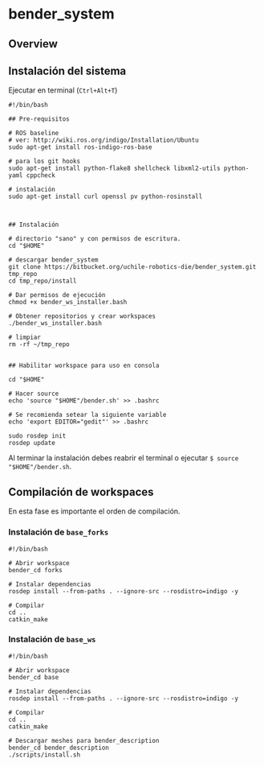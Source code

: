 # bender_system


## Overview



## Instalación del sistema

Ejecutar en terminal (`Ctrl+Alt+T`)

```
#!/bin/bash

## Pre-requisitos

# ROS baseline
# ver: http://wiki.ros.org/indigo/Installation/Ubuntu
sudo apt-get install ros-indigo-ros-base

# para los git hooks
sudo apt-get install python-flake8 shellcheck libxml2-utils python-yaml cppcheck

# instalación
sudo apt-get install curl openssl pv python-rosinstall 



## Instalación

# directorio "sano" y con permisos de escritura.
cd "$HOME"

# descargar bender_system
git clone https://bitbucket.org/uchile-robotics-die/bender_system.git tmp_repo
cd tmp_repo/install

# Dar permisos de ejecución
chmod +x bender_ws_installer.bash

# Obtener repositorios y crear workspaces
./bender_ws_installer.bash

# limpiar
rm -rf ~/tmp_repo


## Habilitar workspace para uso en consola

cd "$HOME"

# Hacer source
echo 'source "$HOME"/bender.sh' >> .bashrc

# Se recomienda setear la siguiente variable
echo 'export EDITOR="gedit"' >> .bashrc

sudo rosdep init
rosdep update

```

Al terminar la instalación debes reabrir el terminal o ejecutar `$ source "$HOME"/bender.sh`.

## Compilación de workspaces

En esta fase es importante el orden de compilación.

### Instalación de `base_forks`

```
#!/bin/bash

# Abrir workspace
bender_cd forks

# Instalar dependencias
rosdep install --from-paths . --ignore-src --rosdistro=indigo -y

# Compilar
cd ..
catkin_make

```
### Instalación de `base_ws`

```
#!/bin/bash

# Abrir workspace
bender_cd base

# Instalar dependencias
rosdep install --from-paths . --ignore-src --rosdistro=indigo -y

# Compilar
cd ..
catkin_make

# Descargar meshes para bender_description
bender_cd bender_description
./scripts/install.sh

```